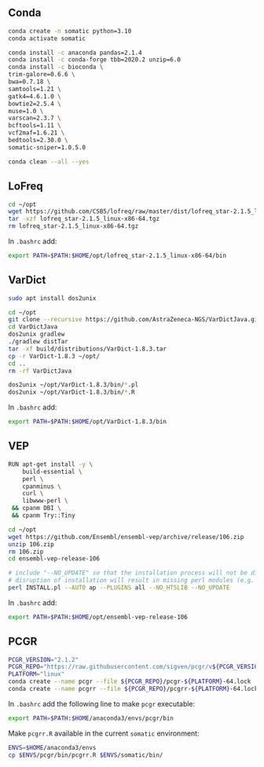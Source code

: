 ## Conda

```bash
conda create -n somatic python=3.10
conda activate somatic

conda install -c anaconda pandas=2.1.4
conda install -c conda-forge tbb=2020.2 unzip=6.0
conda install -c bioconda \
trim-galore=0.6.6 \
bwa=0.7.18 \
samtools=1.21 \
gatk4=4.6.1.0 \
bowtie2=2.5.4 \
muse=1.0 \
varscan=2.3.7 \
bcftools=1.11 \
vcf2maf=1.6.21 \
bedtools=2.30.0 \
somatic-sniper=1.0.5.0

conda clean --all --yes
```

## LoFreq

```bash
cd ~/opt
wget https://github.com/CSB5/lofreq/raw/master/dist/lofreq_star-2.1.5_linux-x86-64.tgz
tar -xzf lofreq_star-2.1.5_linux-x86-64.tgz
rm lofreq_star-2.1.5_linux-x86-64.tgz
```

In `.bashrc` add:
```bash
export PATH=$PATH:$HOME/opt/lofreq_star-2.1.5_linux-x86-64/bin
```

## VarDict

```bash
sudo apt install dos2unix

cd ~/opt
git clone --recursive https://github.com/AstraZeneca-NGS/VarDictJava.git
cd VarDictJava
dos2unix gradlew
./gradlew distTar
tar -xf build/distributions/VarDict-1.8.3.tar
cp -r VarDict-1.8.3 ~/opt/
cd ..
rm -rf VarDictJava

dos2unix ~/opt/VarDict-1.8.3/bin/*.pl
dos2unix ~/opt/VarDict-1.8.3/bin/*.R
```

In `.bashrc` add:
```bash
export PATH=$PATH:$HOME/opt/VarDict-1.8.3/bin
```

## VEP

```bash
RUN apt-get install -y \
    build-essential \
    perl \
    cpanminus \
    curl \
    libwww-perl \
 && cpanm DBI \
 && cpanm Try::Tiny

cd ~/opt
wget https://github.com/Ensembl/ensembl-vep/archive/release/106.zip
unzip 106.zip
rm 106.zip
cd ensembl-vep-release-106

# include "--NO_UPDATE" so that the installation process will not be disrupted by update check
# disruption of installation will result in missing perl modules (e.g. Bio/EnsEMBL/Registry.pm) and plugins
perl INSTALL.pl --AUTO ap --PLUGINS all --NO_HTSLIB --NO_UPDATE
```

In `.bashrc` add:
```bash
export PATH=$PATH:$HOME/opt/ensembl-vep-release-106
```

## PCGR

```bash
PCGR_VERSION="2.1.2"
PCGR_REPO="https://raw.githubusercontent.com/sigven/pcgr/v${PCGR_VERSION}/conda/env/lock/"
PLATFORM="linux"
conda create --name pcgr --file ${PCGR_REPO}/pcgr-${PLATFORM}-64.lock
conda create --name pcgrr --file ${PCGR_REPO}/pcgrr-${PLATFORM}-64.lock
```

In `.bashrc` add the following line to make `pcgr` executable:
```bash
export PATH=$PATH:$HOME/anaconda3/envs/pcgr/bin
```

Make `pcgrr.R` available in the current `somatic` environment:
```bash
ENVS=$HOME/anaconda3/envs
cp $ENVS/pcgr/bin/pcgrr.R $ENVS/somatic/bin/
```
